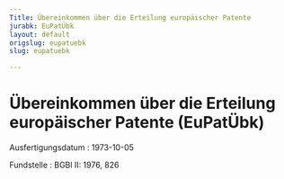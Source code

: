 ```yaml
---
Title: Übereinkommen über die Erteilung europäischer Patente
jurabk: EuPatÜbk
layout: default
origslug: eupatuebk
slug: eupatuebk

---
```


# Übereinkommen über die Erteilung europäischer Patente (EuPatÜbk)

Ausfertigungsdatum
:   1973-10-05

Fundstelle
:   BGBl II: 1976, 826

